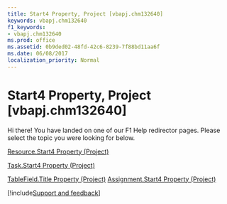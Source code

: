 ```yaml
---
title: Start4 Property, Project [vbapj.chm132640]
keywords: vbapj.chm132640
f1_keywords:
- vbapj.chm132640
ms.prod: office
ms.assetid: 0b9ded02-48fd-42c6-8239-7f88bd11aa6f
ms.date: 06/08/2017
localization_priority: Normal
---
```



# Start4 Property, Project [vbapj.chm132640]

Hi there! You have landed on one of our F1 Help redirector pages. Please select the topic you were looking for below.

[Resource.Start4 Property (Project)](http://msdn.microsoft.com/library/3be36f5d-cc31-d3c8-82ae-0857a7a9183a%28Office.15%29.aspx)

[Task.Start4 Property (Project)](http://msdn.microsoft.com/library/b95d7dca-e016-7dcf-8cba-2194785f4b0f%28Office.15%29.aspx)

[TableField.Title Property (Project)](http://msdn.microsoft.com/library/19ee2239-0a1c-73ca-9ea4-21fdfc924d65%28Office.15%29.aspx)
[Assignment.Start4 Property (Project)](http://msdn.microsoft.com/library/22750cd1-fa23-1925-1d8e-234c4acf2804%28Office.15%29.aspx)

[!include[Support and feedback](~/includes/feedback-boilerplate.md)]